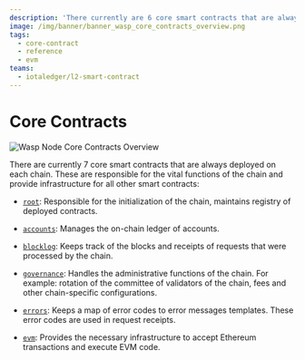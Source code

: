 ```yaml
---
description: 'There currently are 6 core smart contracts that are always deployed on each  chain: root, accounts, blocklog, governance, errors and evm.'
image: /img/banner/banner_wasp_core_contracts_overview.png
tags:
  - core-contract
  - reference
  - evm
teams:
  - iotaledger/l2-smart-contract
---
```


# Core Contracts

![Wasp Node Core Contracts Overview](/img/banner/banner_wasp_core_contracts_overview.png)

There are currently 7 core smart contracts that are always deployed on each
chain. These are responsible for the vital functions of the chain and
provide infrastructure for all other smart contracts:

- [`root`](../references/core-contracts/root.md): Responsible for the initialization of the chain, maintains registry of deployed contracts.

- [`accounts`](../references/core-contracts/accounts.md): Manages the on-chain ledger of accounts.

- [`blocklog`](../references/core-contracts/blocklog.md): Keeps track of the blocks and receipts of requests that were processed by the chain.

- [`governance`](../references/core-contracts/governance.md): Handles the administrative functions of the chain. For example: rotation of the committee of validators of the chain, fees and other chain-specific configurations.

- [`errors`](../references/core-contracts/errors.md): Keeps a map of error codes to error messages templates. These error codes are used in request receipts.

- [`evm`](../references/core-contracts/evm.md): Provides the necessary infrastructure to accept Ethereum
  transactions and execute EVM code.

